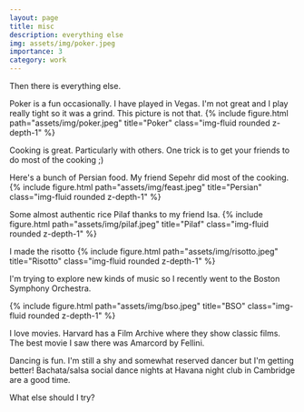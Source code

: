 ```yaml
---
layout: page
title: misc
description: everything else
img: assets/img/poker.jpeg
importance: 3
category: work
---
```


Then there is everything else. 

Poker is a fun occasionally. I have played in Vegas. I'm not great and I play really tight so it was a grind.
This picture is not that.
{% include figure.html path="assets/img/poker.jpeg" title="Poker" class="img-fluid rounded z-depth-1" %}

Cooking is great. Particularly with others. One trick is to get your friends to do most of the cooking ;)

Here's a bunch of Persian food. My friend Sepehr did most of the cooking.
{% include figure.html path="assets/img/feast.jpeg" title="Persian" class="img-fluid rounded z-depth-1" %}

Some almost authentic rice Pilaf thanks to my friend Isa.
{% include figure.html path="assets/img/pilaf.jpeg" title="Pilaf" class="img-fluid rounded z-depth-1" %}

I made the risotto
{% include figure.html path="assets/img/risotto.jpeg" title="Risotto" class="img-fluid rounded z-depth-1" %}

I'm trying to explore new kinds of music so I recently went to the Boston Symphony Orchestra.

{% include figure.html path="assets/img/bso.jpeg" title="BSO" class="img-fluid rounded z-depth-1" %}

I love movies. Harvard has a Film Archive where they show classic films. The best movie I saw there was Amarcord by Fellini.

Dancing is fun. I'm still a shy and somewhat reserved dancer but I'm getting better! 
Bachata/salsa social dance nights at Havana night club in Cambridge are a good time.

What else should I try?